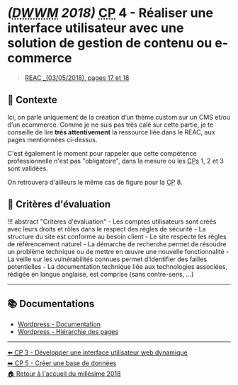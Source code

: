# _(<abbr title="Développeur Web et Web Mobile">DWWM</abbr> 2018)_ <abbr title="Compétence Professionnelle">CP</abbr> 4 - Réaliser une interface utilisateur avec une solution de gestion de contenu ou e-commerce
> [REAC _(03/05/2018), pages 17 et 18](https://www.banque.di.afpa.fr/EspaceEmployeursCandidatsActeurs/EGPResultat.aspx?ct=01280m03&type=t)

## 🚀 Contexte

Ici, on parle uniquement de la création d’un thème custom sur un CMS et/ou d’un ecommerce.
Comme je ne suis pas très calé sur cette partie, je te conseille de lire **très attentivement**
la ressource liée dans le REAC, aux pages mentionnées ci-dessus.

C'est également le moment pour rappeler que cette compétence professionnelle n'est pas "obligatoire", dans la mesure
où les <abbr title="Compétences Professionnelles">CPs</abbr> 1, 2 et 3 sont validées.

On retrouvera d'ailleurs le même cas de figure pour la <abbr title="Compétence Professionnelle">CP</abbr> 8.

## 📝 Critères d'évaluation
!!! abstract "Critères d'évaluation"
    - Les comptes utilisateurs sont créés avec leurs droits et rôles dans le respect des règles de sécurité
    - La structure du site est conforme au besoin client
    - Le site respecte les règles de référencement naturel
    - La démarche de recherche permet de résoudre un problème technique ou de mettre en œuvre une nouvelle fonctionnalité
    - La veille sur les vulnérabilités connues permet d’identifier des failles potentielles
    - La documentation technique liée aux technologies associées, rédigée en langue anglaise, est comprise (sans contre-sens, ...)

---

## 📚 Documentations
- [Wordpress - Documentation](https://developer.wordpress.org/)
- [Wordpress - Hiérarchie des pages](https://developer.wordpress.org/themes/basics/template-hierarchy/)

---

[⬅️ <abbr title="Compétence Professionnelle">CP</abbr> 3 - Développer une interface utilisateur web dynamique](cp-3-developper-une-interface-utilisateur-web-dynamique.md)  
[➡️ <abbr title="Compétence Professionnelle">CP</abbr> 5 - Créer une base de données](cp-5-creer-une-base-de-donnees.md)  
[🏠 Retour à l'accueil du millésime 2018](index.md)